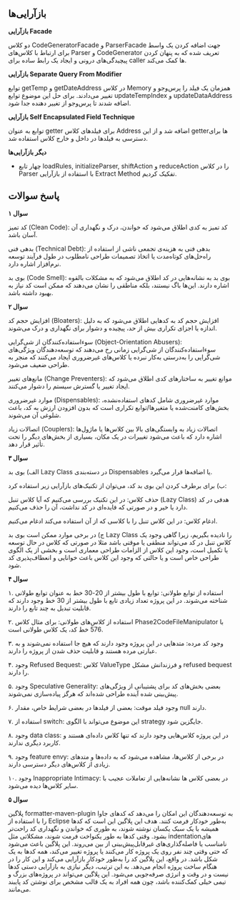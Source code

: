 ## بازآرایی‌ها

**بازآرایی Facade**

دو کلاس CodeGeneratorFacade و ParserFacade جهت اضافه کردن یک واسط برای ارتباط با کلاس‌های Parser و CodeGenerator تعریف شده که به پنهان کردن پیچیدگی‌های درونی و ایجاد یک رابط ساده برای caller ها کمک می‌کند.

**بازآرایی Separate Query From Modifier**

توابع getTemp و getDateAddress در کلاس Memory همزمان یک فیلد را پرس‌وجو و تغییر می‌دادند. برای حل این موضوع توابع updateTempIndex و updateDataAddress اضافه شدند تا پرس‌وجو از تغییر دهنده جدا شود.

**بازآرایی Self Encapsulated Field Technique**

توابع به عنوان getter برای فیلدهای کلاس Address اضافه شد و از این getterها برای دسترسی به فیلدها در داخل و خارج کلاس استفاده شد.

**دیگر بازآرایی‌ها**
- چهار تابع 
loadRules, initializeParser, shiftAction و reduceAction
را در کلاس Parser با استفاده از بازآرایی Extract Method تفکیک کردیم.

## پاسخ سوالات

**سوال ۱**

کد تمیز (Clean Code): کد تمیز به کدی اطلاق می‌شود که خواندن، درک و نگهداری آن آسان باشد.

بدهی فنی (Technical Debt): بدهی فنی به هزینه‌ی تجمعی ناشی از استفاده از راه‌حل‌های کوتاه‌مدت یا اتخاذ تصمیمات طراحی نامطلوب در طول فرآیند توسعه نرم‌افزار اشاره دارد.

بوی بد (Code Smell): بوی بد به نشانه‌هایی در کد اطلاق می‌شود که به مشکلات بالقوه اشاره دارند. این‌ها باگ نیستند، بلکه مناطقی را نشان می‌دهند که ممکن است کد نیاز به بهبود داشته باشد.

**سوال ۲**

افزایش حجم کد (Bloaters): افزایش حجم کد به کدهایی اطلاق می‌شود که به دلیل اندازه یا اجزای تکراری بیش از حد، پیچیده و دشوار برای نگهداری و درک می‌شوند.

سوءاستفاده‌کنندگان از شی‌گرایی (Object-Orientation Abusers): سوءاستفاده‌کنندگان از شی‌گرایی زمانی رخ می‌دهند که توسعه‌دهندگان ویژگی‌های شی‌گرایی را به‌درستی به‌کار نبرده یا کلاس‌های غیرضروری ایجاد می‌کنند که منجر به طراحی ضعیف می‌شود.

مانع‌های تغییر (Change Preventers): موانع تغییر به ساختارهای کدی اطلاق می‌شود که ایجاد تغییر یا گسترش سیستم را دشوار می‌کنند.

موارد غیرضروری (Dispensables): موارد غیرضروری شامل کدهای استفاده‌نشده، بخش‌های کامنت‌شده یا متغیرها/توابع تکراری است که بدون افزودن ارزش به کد، باعث شلوغی آن می‌شوند.

اتصالات زیاد (Couplers): اتصالات زیاد به وابستگی‌های بالا بین کلاس‌ها یا ماژول‌ها اشاره دارد که باعث می‌شود تغییرات در یک مکان، بسیاری از بخش‌های دیگر را تحت تأثیر قرار دهد.

**سوال ۳**

الف) بوی بد Lazy Class در دسته‌بندی Dispensables یا اضافه‌ها قرار می‌گیرد.

ب) برای برطرف کردن این بوی بد کد، می‌توان از تکنیک‌های بازآرایی زیر استفاده کرد:

حذف کلاس: در این تکنیک بررسی می‌کنیم که آیا کلاس تنبل (Lazy Class) هدفی در کد دارد یا خیر و در صورتی که فایده‌ای در کد نداشت، آن را حذف می‌کنیم.

ادغام کلاس: در این کلاس تنبل را با کلاسی که از آن استفاده می‌کند ادغام می‌کنیم.

ج) در برخی موارد ممکن است بوی بد Lazy Class را نادیده بگیریم، زیرا گاهی وجود یک کلاس تنبل در کد می‌تواند منطقی یا موقتی باشد مثلا در صورتی که کلاس در حال توسعه یا تکمیل است، وجود این کلاس از الزامات طراحی معماری است و بخشی از یک الگوی طراحی خاص است و یا حالتی که وجود این کلاس باعث خوانایی و انعطاف‌پذیری کد شود.

**سوال ۴**

۱. استفاده از توابع طولانی: توابع با طول بیشتر از 20-30 خط به عنوان توابع طولانی شناخته می‌شوند. در این پروژه تعداد زیادی تابع با طول بیشتر از 30 خط وجود دارند که قابلیت تبدیل به چند تابع را دارند.

۲. استفاده از کلاس‌های طولانی: برای مثال کلاس Phase2CodeFileManipulator با 576 خط کد، یک کلاس طولانی است.

۳. وجود کد مرده: متدهایی در این پروژه وجود دارند که هیچ جا استفاده نمی‌شوند و به عبارتی مرده هستند و قابلیت حذف شدن از پروژه را دارند.

۴. وجود Refused Bequest: کلاس ValueType و فرزندانش مشکل refused bequest را دارند.

۵. وجود Speculative Generality: بعضی بخش‌های کد برای پشتیبانی از ویژگی‌های پیش‌بینی شده آینده طراحی شده‌اند که هرگز پیاده‌سازی نمی‌شوند.

۶. وجود فیلد موقت: بعضی از فیلدها در بعضی شرایط خاص، مقدار null دارند.

۷. استفاده از switch: این موضوع می‌تواند با الگوی strategy جایگزین شود.

۸. وجود data class: در این پروژه کلاس‌هایی وجود دارند که تنها کلاس داده‌ای هستند و کاربرد دیگری ندارند.

۹. وجود feature envy: در برخی از کلاس‌ها، مشاهده می‌شود که به داده‌ها و متدهای زیادی از کلاس‌های دیگر دسترسی دارند.

۱۰. وجود Inappropriate Intimacy: در بعضی کلاس ها نشانه‌هایی از تعاملات عجیب با سایر کلاس‌ها دیده می‌شود.

**سوال ۵**

پلاگین formatter-maven-plugin به توسعه‌دهندگان این امکان را می‌دهد که کدهای جاوا را با استفاده از Eclipse به‌طور خودکار فرمت کنند. هدف این پلاگین این است که کدها همیشه با یک سبک یکسان نوشته شوند، به طوری که خواندن و نگهداری کد راحت‌تر بشود.
وقتی کدها به طور یکنواخت فرمت شوند، مشکلاتی مثل indentationهای نامناسب یا فاصله‌گذاری‌های غیرقابل‌پیش‌بینی از بین می‌روند. این پلاگین باعث می‌شود که حتی وقتی چند نفر روی یک پروژه کار می‌کنند یا پروژه تغییر می‌کند، همه کدها به یک شکل باشد.
در واقع، این پلاگین کد را به‌طور خودکار بازآرایی می‌کند و این کار را در هنگام ساخت پروژه انجام می‌دهد. به این ترتیب، دیگر نیازی به بازآرایی دستی کدها نیست و در وقت و انرژی صرفه‌جویی می‌شود. این پلاگین می‌تواند در پروژه‌های بزرگ و تیمی خیلی کمک‌کننده باشد، چون همه افراد به یک قالب مشخص برای نوشتن کد پایبند می‌مانند.
